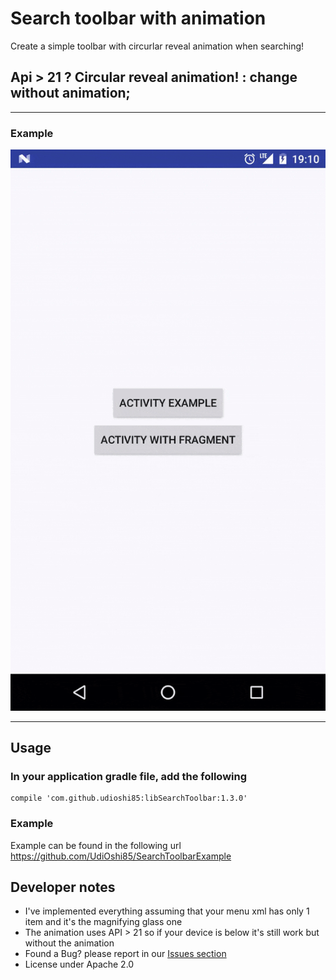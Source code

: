 Search toolbar with animation
===================
Create a simple toolbar with circurlar reveal animation when searching!

## Api > 21 ? Circular reveal animation! : change without animation;
----------

### Example

![](https://github.com/UdiOshi85/GlobalFiles/blob/master/libSearchAnimationToolbar%20-1.1.0.gif)

----------

## Usage


### In your application gradle file, add the following
````
compile 'com.github.udioshi85:libSearchToolbar:1.3.0'
````
### Example
Example can be found in the following url
https://github.com/UdiOshi85/SearchToolbarExample

Developer notes
--------------------
* I've implemented everything assuming that your menu xml has only 1 item and it's the magnifying glass one
* The animation uses API > 21 so if your device is below it's still work but without the animation
* Found a Bug? please report in our [Issues section](https://github.com/UdiOshi85/libSearchToolbar/issues)
* License under Apache 2.0
